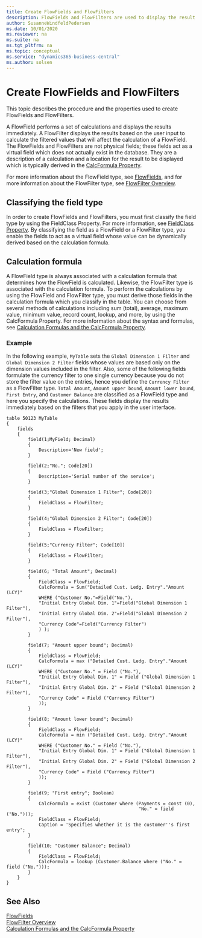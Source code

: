 ```yaml
---
title: Create FlowFields and FlowFilters
description: FlowFields and FlowFilters are used to display the result of the calculation described in the CalcFormula property. 
author: SusanneWindfeldPedersen
ms.date: 10/01/2020
ms.reviewer: na
ms.suite: na
ms.tgt_pltfrm: na
ms.topic: conceptual
ms.service: "dynamics365-business-central"
ms.author: solsen
---
```


# Create FlowFields and FlowFilters

This topic describes the procedure and the properties used to create FlowFields and FlowFilters. 

A FlowField performs a set of calculations and displays the results immediately. A FlowFilter displays the results based on the user input to calculate the filtered values that will affect the calculation of a FlowField. The FlowFields and FlowFilters are not physical fields; these fields act as a virtual field which does not actually exist in the database. They are a description of a calculation and a location for the result to be displayed which is typically derived in the [CalcFormula Property](properties/devenv-calcformula-property.md). 

For more information about the FlowField type, see [FlowFields](devenv-flowfields.md), and for more information about the FlowFilter type, see [FlowFilter Overview](devenv-flowfilter-overview.md).

<!--
### Example scenarios
A typical scenario for using a FlowField could be the Account Balance field in the General Ledger Account table that shows the balance of the account and calculates as the sum of the NetAmount fields for all General Journal entries in the account . A typical scenario for using a FlowFilter could be a date filter. 
-->

## Classifying the field type

In order to create FlowFields and FlowFilters, you must first classify the field type by using the FieldClass Property. For more information, see [FieldClass Property](properties/devenv-fieldclass-property.md). By classifying the field as a FlowField or a FlowFilter type, you enable the fields to act as a virtual field whose value can be dynamically derived based on the calculation formula. 

## Calculation formula

A FlowField type is always associated with a calculation formula that determines how the FlowField is calculated. Likewise, the FlowFilter type is associated with the calculation formula. To perform the calculations by using the FlowField and FlowFilter type, you must derive those fields in the calculation formula which you classify in the table. You can choose from several methods of calculations including sum (total), average, maximum value, minimum value, record count, lookup, and more, by using the CalcFormula Property. For more information about the syntax and formulas, see [Calculation Formulas and the CalcFormula Property](devenv-calculation-formulas-and-the-calcformula-property.md). 
 
### Example

In the following example, `MyTable` sets the `Global Dimension 1 Filter` and `Global Dimension 2 Filter` fields whose values are based only on the dimension values included in the filter. Also, some of the following fields formulate the currency filter to one single currency because you do not store the filter value on the entries, hence you define the `Currency Filter` as a FlowFilter type.
`Total Amount`, `Amount upper bound`, `Amount lower bound`, `First Entry`, and `Customer Balance` are classified as a FlowField type and here you specify the calculations. These fields display the results immediately based on the filters that you apply in the user interface. 


```AL
table 50123 MyTable
{
    fields
    {
        field(1;MyField; Decimal)
        {
            Description='New field';
        }

        field(2;"No."; Code[20])
        {
            Description='Serial number of the service';
        }

        field(3;"Global Dimension 1 Filter"; Code[20])
        {
            FieldClass = FlowFilter;
        }

        field(4;"Global Dimension 2 Filter"; Code[20])
        {
            FieldClass = FlowFilter;
        }

        field(5;"Currency Filter"; Code[10])
        {
            FieldClass = FlowFilter;
        }

        field(6; "Total Amount"; Decimal)
        {
            FieldClass = FlowField;
            CalcFormula = Sum("Detailed Cust. Ledg. Entry"."Amount (LCY)"
            WHERE ("Customer No."=Field("No."),
            "Initial Entry Global Dim. 1"=Field("Global Dimension 1 Filter"),
            "Initial Entry Global Dim. 2"=Field("Global Dimension 2 Filter"),
            "Currency Code"=Field("Currency Filter")
            ) );
        }

        field(7; "Amount upper bound"; Decimal)
        {
            FieldClass = FlowField;
            CalcFormula = max ("Detailed Cust. Ledg. Entry"."Amount (LCY)"
            WHERE ("Customer No." = Field ("No."),
            "Initial Entry Global Dim. 1" = Field ("Global Dimension 1 Filter"),
            "Initial Entry Global Dim. 2" = Field ("Global Dimension 2 Filter"),
            "Currency Code" = Field ("Currency Filter")
            ));
        }

        field(8; "Amount lower bound"; Decimal)
        {
            FieldClass = FlowField;
            CalcFormula = min ("Detailed Cust. Ledg. Entry"."Amount (LCY)"
            WHERE ("Customer No." = Field ("No."),
            "Initial Entry Global Dim. 1" = Field ("Global Dimension 1 Filter"),
            "Initial Entry Global Dim. 2" = Field ("Global Dimension 2 Filter"),
            "Currency Code" = Field ("Currency Filter")
            ));
        }

        field(9; "First entry"; Boolean)
        {
            CalcFormula = exist (Customer where (Payments = const (0),
                                                 "No." = field ("No.")));
            FieldClass = FlowField;
            Caption = 'Specifies whether it is the customer''s first entry';
        }

        field(10; "Customer Balance"; Decimal)
        {
            FieldClass = FlowField;
            CalcFormula = lookup (Customer.Balance where ("No." = field ("No.")));
        }
    }
}

```

## See Also

[FlowFields](devenv-flowfields.md)  
[FlowFilter Overview](devenv-flowfilter-overview.md)  
[Calculation Formulas and the CalcFormula Property](devenv-calculation-formulas-and-the-calcformula-property.md)
